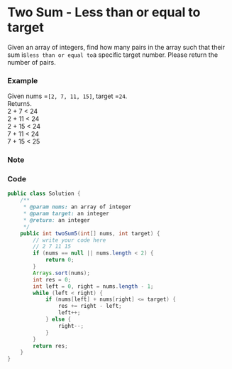 # Two Sum - Less than or equal to target

Given an array of integers, find how many pairs in the array such that their sum is`less than or equal to`a specific target number. Please return the number of pairs.

### Example

Given nums =`[2, 7, 11, 15]`, target =`24`.  
Return`5`.  
2 + 7 &lt; 24  
2 + 11 &lt; 24  
2 + 15 &lt; 24  
7 + 11 &lt; 24  
7 + 15 &lt; 25

### Note



### Code

```java
public class Solution {
    /**
     * @param nums: an array of integer
     * @param target: an integer
     * @return: an integer
     */
    public int twoSum5(int[] nums, int target) {
        // write your code here
        // 2 7 11 15
        if (nums == null || nums.length < 2) {
            return 0;
        }
        Arrays.sort(nums);
        int res = 0;
        int left = 0, right = nums.length - 1;
        while (left < right) {
            if (nums[left] + nums[right] <= target) {
                res += right - left;
                left++;
            } else {
                right--;
            }
        }
        return res;
    }
}
```



